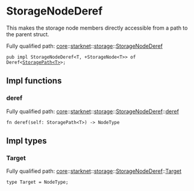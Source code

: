 # StorageNodeDeref

This makes the storage node members directly accessible from a path to the parent struct.

Fully qualified path: [core](./core.md)::[starknet](./core-starknet.md)::[storage](./core-starknet-storage.md)::[StorageNodeDeref](./core-starknet-storage-StorageNodeDeref.md)

<pre><code class="language-cairo">pub impl StorageNodeDeref&lt;T, +StorageNode&lt;T&gt;&gt; of Deref&lt;<a href="core-starknet-storage-StoragePath.html">StoragePath&lt;T&gt;</a>&gt;;</code></pre>

## Impl functions

### deref

Fully qualified path: [core](./core.md)::[starknet](./core-starknet.md)::[storage](./core-starknet-storage.md)::[StorageNodeDeref](./core-starknet-storage-StorageNodeDeref.md)::[deref](./core-starknet-storage-StorageNodeDeref.md#deref)

<pre><code class="language-cairo">fn deref(self: StoragePath&lt;T&gt;) -&gt; NodeType</code></pre>


## Impl types

### Target

Fully qualified path: [core](./core.md)::[starknet](./core-starknet.md)::[storage](./core-starknet-storage.md)::[StorageNodeDeref](./core-starknet-storage-StorageNodeDeref.md)::[Target](./core-starknet-storage-StorageNodeDeref.md#target)

<pre><code class="language-cairo">type Target = NodeType;</code></pre>


